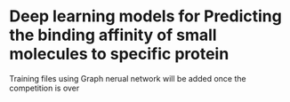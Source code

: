 # Deep learning models for Predicting the binding affinity of small molecules to specific protein

Training files using Graph nerual network will be added once the competition is over
